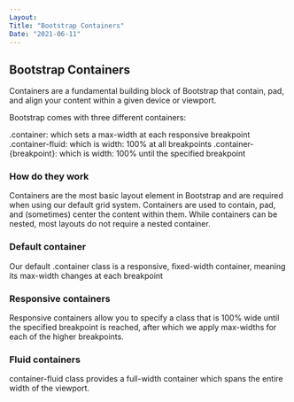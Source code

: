 ```yaml
---
Layout:
Title: "Bootstrap Containers"
Date: "2021-06-11"
---
```


## Bootstrap Containers

Containers are a fundamental building block of Bootstrap that contain, pad, and align your content within a given device or viewport.

Bootstrap comes with three different containers:

.container: which sets a max-width at each responsive breakpoint
.container-fluid: which is width: 100% at all breakpoints
.container-{breakpoint}: which is width: 100% until the specified breakpoint

### How do they work

Containers are the most basic layout element in Bootstrap and are required when using our default grid system. Containers are used to contain, pad, and (sometimes) center the content within them. While containers can be nested, most layouts do not require a nested container.

### Default container

Our default .container class is a responsive, fixed-width container, meaning its max-width changes at each breakpoint

### Responsive containers

Responsive containers allow you to specify a class that is 100% wide until the specified breakpoint is reached, after which we apply max-widths for each of the higher breakpoints.


### Fluid containers

container-fluid class provides a full-width container which spans the entire width of the viewport.
